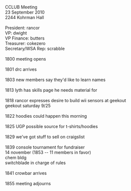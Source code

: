 CCLUB Meeting<br />
23 September 2010<br />
2244 Kohrman Hall<br />
<br />
President: rancor<br />
VP: dwight<br />
VP Finance: butters<br />
Treasurer: cokezero<br />
Secretary/WSA Rep: scrabble<br />
<br />
1800 meeting opens<br />
<br />
1801 drc arrives<br />
<br />
1803 new members say they'd like to learn names<br />
<br />
1813 lyth has skills page he needs material for<br />
<br />
1818 rancor expresses desire to build wii sensors at geekout<br />
     geekout saturday 9/25<br />
<br />
1822 hoodies could happen this morning<br />
<br />
1825 UGP possible source for t-shirts/hoodies<br />
<br />
1829 we've got stuff to sell on craigslist<br />
<br />
1839 console tournament for fundraiser<br />
     14 november (1853 -- 11 members in favor)<br />
     chem bldg<br />
     switchblade in charge of rules<br />
<br />
1841 crowbar arrives<br />
<br />
1855 meeting adjourns<br />
<br />
<br />
<br />
